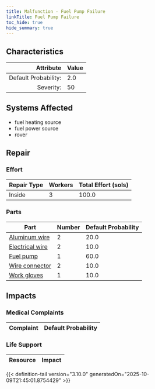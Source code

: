 ```yaml
---
title: Malfunction - Fuel Pump Failure
linkTitle: Fuel Pump Failure
toc_hide: true
hide_summary: true
---
```

<!-- This is generated by the MarsSim HelpGenertor, do not edit. -->

## Characteristics

| Attribute      | Value |
|--------:|:------|
|Default Probability:|2.0|
|Severity:|50|

## Systems Affected 
- fuel heating source
- fuel power source
- rover

## Repair

### Effort
|Repair Type|Workers|Total Effort (sols)|
|---|---|---|
|Inside|3|100.0|

### Parts
|Part|Number|Default Probability|
|---|---|---|
|[Aluminum wire](/docs/definitions/part/aluminum-wire)|2|20.0|
|[Electrical wire](/docs/definitions/part/electrical-wire)|2|10.0|
|[Fuel pump](/docs/definitions/part/fuel-pump)|1|60.0|
|[Wire connector](/docs/definitions/part/wire-connector)|2|10.0|
|[Work gloves](/docs/definitions/part/work-gloves)|1|10.0|

## Impacts

### Medical Complaints
|Complaint|Default Probability|
|---|---|

### Life Support
|Resource|Impact|
|---|---|


{{< definition-tail version="3.10.0" generatedOn="2025-10-09T21:45:01.8754429" >}}

